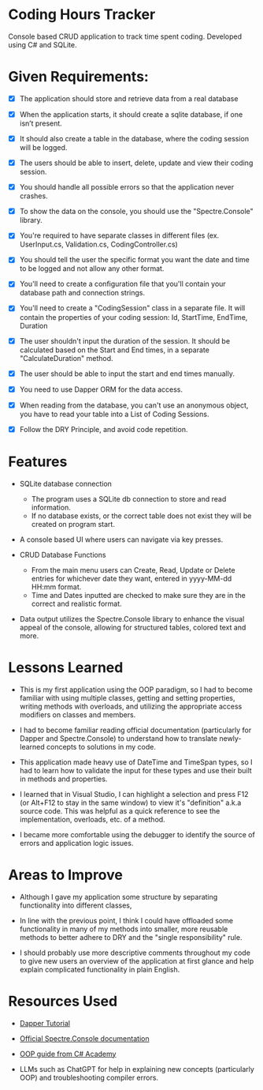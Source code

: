 # Coding Hours Tracker
Console based CRUD application to track time spent coding. Developed using C# and SQLite.

# Given Requirements:
- [x] The application should store and retrieve data from a real database

- [x] When the application starts, it should create a sqlite database, if one isn’t present.

- [x] It should also create a table in the database, where the coding session will be logged.

- [x] The users should be able to insert, delete, update and view their coding session.

- [x] You should handle all possible errors so that the application never crashes.

- [x] To show the data on the console, you should use the "Spectre.Console" library.

- [x] You're required to have separate classes in different files (ex. UserInput.cs, Validation.cs, CodingController.cs)

- [x] You should tell the user the specific format you want the date and time to be logged and not allow any other format.

- [x] You'll need to create a configuration file that you'll contain your database path and connection strings.

- [x] You'll need to create a "CodingSession" class in a separate file. It will contain the properties of your coding session: Id, StartTime, EndTime, Duration

- [x] The user shouldn't input the duration of the session. It should be calculated based on the Start and End times, in a separate "CalculateDuration" method.

- [x] The user should be able to input the start and end times manually.

- [x] You need to use Dapper ORM for the data access.

- [x] When reading from the database, you can't use an anonymous object, you have to read your table into a List of Coding Sessions.

- [x] Follow the DRY Principle, and avoid code repetition.

# Features
- SQLite database connection
    - The program uses a SQLite db connection to store and read information.
    - If no database exists, or the correct table does not exist they will be created on program start.

- A console based UI where users can navigate via key presses.

- CRUD Database Functions
    - From the main menu users can Create, Read, Update or Delete entries for whichever date they want, entered in yyyy-MM-dd HH:mm format.
    - Time and Dates inputted are checked to make sure they are in the correct and realistic format.

- Data output utilizes the Spectre.Console library to enhance the visual appeal of the console, allowing for structured tables, colored text and more.

# Lessons Learned
- This is my first application using the OOP paradigm, so I had to become familiar with using multiple classes, getting and setting properties, writing methods with overloads, and utilizing the appropriate access modifiers on classes and members.

- I had to become familiar reading official documentation (particularly for Dapper and Spectre.Console) to understand how to translate newly-learned concepts to solutions in my code.

- This application made heavy use of DateTime and TimeSpan types, so I had to learn how to validate the input for these types and use their built in methods and properties.

- I learned that in Visual Studio, I can highlight a selection and press F12 (or Alt+F12 to stay in the same window) to view it's "definition" a.k.a source code. This was helpful as a quick reference to see the implementation, overloads, etc. of a method.

- I became more comfortable using the debugger to identify the source of errors and application logic issues.

# Areas to Improve
- Although I gave my application some structure by separating functionality into different classes, 

- In line with the previous point, I think I could have offloaded some functionality in many of my methods into smaller, more reusable methods to better adhere to DRY and the "single responsibility" rule.

- I should probably use more descriptive comments throughout my code to give new users an overview of the application at first glance and help explain complicated functionality in plain English.

# Resources Used
- [Dapper Tutorial](learndapper.com)

- [Official Spectre.Console documentation](spectreconsole.net)

- [OOP guide from C# Academy](https://www.thecsharpacademy.com/course/1/article/0/500025/false)

- LLMs such as ChatGPT for help in explaining new concepts (particularly OOP) and troubleshooting compiler errors.